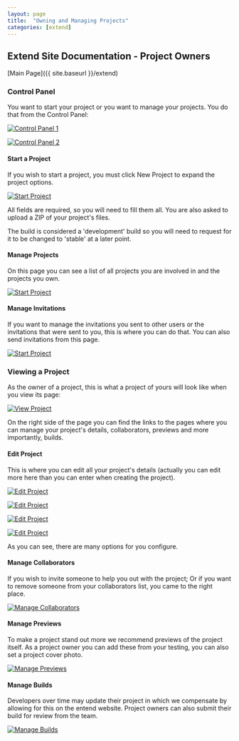 ```yaml
---
layout: page
title:  "Owning and Managing Projects"
categories: [extend]
---
```


## Extend Site Documentation - Project Owners

[Main Page]({{ site.baseurl }}/extend)

### Control Panel

You want to start your project or you want to manage your projects. You do that from the Control Panel:

[![Control Panel 1](/assets/images/mods/owners1.png)](/assets/images/mods/owners1.png)

[![Control Panel 2](/assets/images/mods/owners2.png)](/assets/images/mods/owners2.png)

#### Start a Project

If you wish to start a project, you must click New Project to expand the project options.

[![Start Project](/assets/images/mods/owners3.png)](/assets/images/mods/owners3.png)

All fields are required, so you will need to fill them all. You are also asked to upload a ZIP of your project's files.

The build is considered a 'development' build so you will need to request for it to be changed to 'stable' at a later point.

#### Manage Projects

On this page you can see a list of all projects you are involved in and the projects you own.

[![Start Project](/assets/images/mods/owners5.png)](/assets/images/mods/owners5.png)

#### Manage Invitations

If you want to manage the invitations you sent to other users or the invitations that were sent to you, this is where you can do that.
You can also send invitations from this page.

[![Start Project](/assets/images/mods/owners4.png)](/assets/images/mods/owners4.png)

### Viewing a Project

As the owner of a project, this is what a project of yours will look like when you view its page:

[![View Project](/assets/images/mods/owners6.png)](/assets/images/mods/owners6.png)

On the right side of the page you can find the links to the pages where you can manage your project's details, collaborators, previews and more importantly, builds.

#### Edit Project

This is where you can edit all your project's details (actually you can edit more here than you can enter when creating the project).

[![Edit Project](/assets/images/mods/owners7.png)](/assets/images/mods/owners7.png)

[![Edit Project](/assets/images/mods/owners8.png)](/assets/images/mods/owners8.png)

[![Edit Project](/assets/images/mods/owners9.png)](/assets/images/mods/owners9.png)

[![Edit Project](/assets/images/mods/owners10.png)](/assets/images/mods/owners10.png)

As you can see, there are many options for you configure.

#### Manage Collaborators

If you wish to invite someone to help you out with the project; Or if you want to remove someone from your collaborators list, you came to the right place.

[![Manage Collaborators](/assets/images/mods/owners11.png)](/assets/images/mods/owners11.png)

#### Manage Previews

To make a project stand out more we recommend previews of the project itself. As a project owner you can add these from your testing, you can also set a project cover photo.

[![Manage Previews](/assets/images/mods/owners12.png)](/assets/images/mods/owners12.png)

#### Manage Builds

Developers over time may update their project in which we compensate by allowing for this on the entend website. Project owners can also submit their build for review from the team.

[![Manage Builds](/assets/images/mods/owners13.png)](/assets/images/mods/owners13.png)
